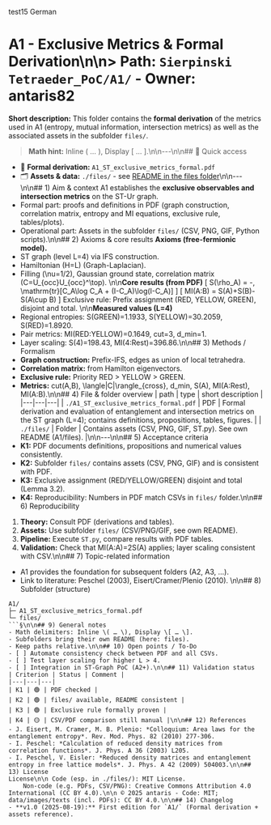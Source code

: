 test15 German
# A1 - Exclusive Metrics & Formal Derivation\n\n> **Path:** `Sierpinski Tetraeder_PoC/A1/` - **Owner:** antaris82
**Short description:** This folder contains the **formal derivation** of the metrics used in A1 (entropy, mutual information, intersection metrics) as well as the associated assets in the subfolder `files/`.
> **Math hint:** Inline \( … \), Display \[ … \].\n\n---\n\n## 🔗 Quick access
- 📄 **Formal derivation:** `A1_ST_exclusive_metrics_formal.pdf`
- 🗂 **Assets & data:** `./files/` - see [README in the files folder](./files/README.md)\n\n---\n\n## 1) Aim & context
A1 establishes the **exclusive observables and intersection metrics** on the ST-Ur graph.  
- Formal part: proofs and definitions in PDF (graph construction, correlation matrix, entropy and MI equations, exclusive rule, tables/plots).  
- Operational part: Assets in the subfolder `files/` (CSV, PNG, GIF, Python scripts).\n\n## 2) Axioms & core results
**Axioms (free-fermionic model).**
- ST graph (level L=4) via IFS construction.  
- Hamiltonian \(H=L\) (Graph-Laplacian).  
- Filling \(\nu=1/2\), Gaussian ground state, correlation matrix \(C=U_{occ}U_{occ}^\top\).  \n\n**Core results (from PDF)**
\[ S(\rho_A) = -\, \mathrm{tr}[C_A\log C_A + (I-C_A)\log(I-C_A)] \]
\[ MI(A:B) = S(A)+S(B)-S(A\cup B) \]
Exclusive rule: Prefix assignment (RED, YELLOW, GREEN), disjoint and total.  \n\n**Measured values (L=4)**
- Regional entropies: S(GREEN)=1.1933, S(YELLOW)=30.2059, S(RED)=1.8920.
- Pair metrics: MI(RED:YELLOW)=0.1649, cut=3, d_min=1.
- Layer scaling: S(4)=198.43, MI(4:Rest)=396.86.\n\n## 3) Methods / Formalism
- **Graph construction:** Prefix-IFS, edges as union of local tetrahedra.  
- **Correlation matrix:** from Hamilton eigenvectors.  
- **Exclusive rule:** Priority RED > YELLOW > GREEN.  
- **Metrics:** cut(A,B), \langle|C|\rangle_{cross}, d_min, S(A), MI(A:Rest), MI(A:B).\n\n## 4) File & folder overview
| path | type | short description |
|---|---|---|
| `./A1_ST_exclusive_metrics_formal.pdf` | PDF | Formal derivation and evaluation of entanglement and intersection metrics on the ST graph (L=4); contains definitions, propositions, tables, figures. |
| `./files/` | Folder | Contains assets (CSV, PNG, GIF, ST.py). See own README (A1/files). |\n\n---\n\n## 5) Acceptance criteria
- **K1:** PDF documents definitions, propositions and numerical values consistently.  
- **K2:** Subfolder `files/` contains assets (CSV, PNG, GIF) and is consistent with PDF.  
- **K3:** Exclusive assignment (RED/YELLOW/GREEN) disjoint and total (Lemma 3.2).  
- **K4:** Reproducibility: Numbers in PDF match CSVs in `files/` folder.\n\n## 6) Reproducibility
1. **Theory:** Consult PDF (derivations and tables).  
2. **Assets:** Use subfolder `files/` (CSV/PNG/GIF, see own README).  
3. **Pipeline:** Execute `ST.py`, compare results with PDF tables.  
4. **Validation:** Check that MI(A:A)=2S(A) applies; layer scaling consistent with CSV.\n\n## 7) Topic-related information
- A1 provides the foundation for subsequent folders (A2, A3, ...).  
- Link to literature: Peschel (2003), Eisert/Cramer/Plenio (2010).  \n\n## 8) Subfolder (structure)
```
A1/
├─ A1_ST_exclusive_metrics_formal.pdf
└─ files/
```§\n\n## 9) General notes
- Math delimiters: Inline \( … \), Display \[ … \].
- Subfolders bring their own README (here: files).  
- Keep paths relative.\n\n## 10) Open points / To-Do
- [ ] Automate consistency check between PDF and all CSVs.  
- [ ] Test layer scaling for higher L > 4.  
- [ ] Integration in ST-Graph PoC (A2+).\n\n## 11) Validation status
| Criterion | Status | Comment |
|---|---|---|
| K1 | 🟢 | PDF checked |
| K2 | 🟢 | files/ available, README consistent |
| K3 | 🟢 | Exclusive rule formally proven |
| K4 | 🟡 | CSV/PDF comparison still manual |\n\n## 12) References
- J. Eisert, M. Cramer, M. B. Plenio: *Colloquium: Area laws for the entanglement entropy*. Rev. Mod. Phys. 82 (2010) 277-306.
- I. Peschel: *Calculation of reduced density matrices from correlation functions*. J. Phys. A 36 (2003) L205.  
- I. Peschel, V. Eisler: *Reduced density matrices and entanglement entropy in free lattice models*. J. Phys. A 42 (2009) 504003.\n\n## 13) License
License\n\n Code (esp. in ./files/): MIT License.
    Non-code (e.g. PDFs, CSV/PNG): Creative Commons Attribution 4.0 International (CC BY 4.0).\n\n © 2025 antaris - Code: MIT; data/images/texts (incl. PDFs): CC BY 4.0.\n\n## 14) Changelog
- **v1.0 (2025-08-19):** First edition for `A1/` (Formal derivation + assets reference).
